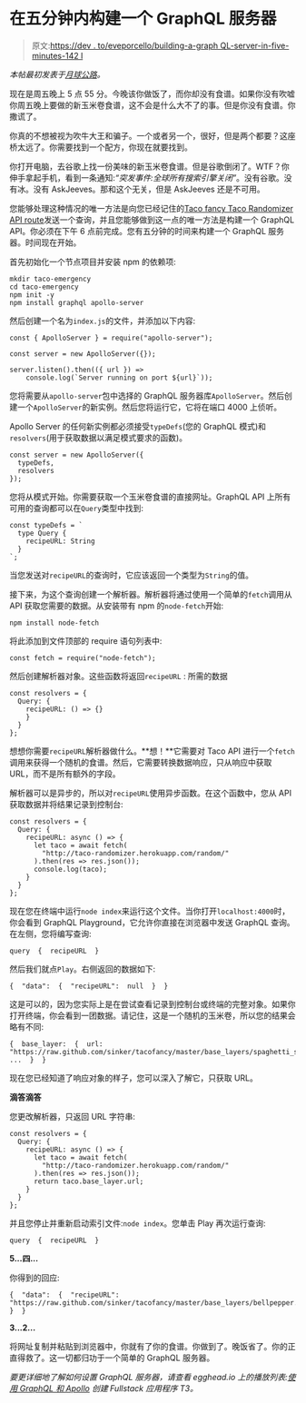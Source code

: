 # 在五分钟内构建一个 GraphQL 服务器

> 原文:[https://dev . to/eveporcello/building-a-graph QL-server-in-five-minutes-142 l](https://dev.to/eveporcello/building-a-graphql-server-in-five-minutes-142l)

*本帖最初发表于[月球公路](https://moonhighway.com/building-a-graphql-server-in-five-minutes)。*

现在是周五晚上 5 点 55 分。今晚该你做饭了，而你却没有食谱。如果你没有吹嘘你周五晚上要做的新玉米卷食谱，这不会是什么大不了的事。但是你没有食谱。你撒谎了。

你真的不想被视为吹牛大王和骗子。一个或者另一个，很好，但是两个都要？这座桥太远了。你需要找到一个配方，你现在就要找到。

你打开电脑，去谷歌上找一份美味的新玉米卷食谱。但是谷歌倒闭了。WTF？你伸手拿起手机，看到一条通知:*“突发事件:全球所有搜索引擎关闭”*。没有谷歌。没有冰。没有 AskJeeves。那和这个无关，但是 AskJeeves 还是不可用。

您能够处理这种情况的唯一方法是向您已经记住的[Taco fancy Taco Randomizer API route](https://github.com/evz/tacofancy-api)发送一个查询，并且您能够做到这一点的唯一方法是构建一个 GraphQL API。你必须在下午 6 点前完成。您有五分钟的时间来构建一个 GraphQL 服务器。时间现在开始。

首先初始化一个节点项目并安装 npm 的依赖项:

```
mkdir taco-emergency
cd taco-emergency
npm init -y
npm install graphql apollo-server 
```

然后创建一个名为`index.js`的文件，并添加以下内容:

```
const { ApolloServer } = require("apollo-server");

const server = new ApolloServer({});

server.listen().then(({ url }) => 
    console.log(`Server running on port ${url}`)); 
```

您将需要从`apollo-server`包中选择的 GraphQL 服务器库`ApolloServer`。然后创建一个`ApolloServer`的新实例。然后您将运行它，它将在端口 4000 上侦听。

Apollo Server 的任何新实例都必须接受`typeDefs`(您的 GraphQL 模式)和`resolvers`(用于获取数据以满足模式要求的函数)。

```
const server = new ApolloServer({
  typeDefs,
  resolvers
}); 
```

您将从模式开始。你需要获取一个玉米卷食谱的直接网址。GraphQL API 上所有可用的查询都可以在`Query`类型中找到:

```
const typeDefs = `
  type Query {
    recipeURL: String
  }
`; 
```

当您发送对`recipeURL`的查询时，它应该返回一个类型为`String`的值。

接下来，为这个查询创建一个解析器。解析器将通过使用一个简单的`fetch`调用从 API 获取您需要的数据。从安装带有 npm 的`node-fetch`开始:

```
npm install node-fetch 
```

将此添加到文件顶部的 require 语句列表中:

```
const fetch = require("node-fetch"); 
```

然后创建解析器对象。这些函数将返回`recipeURL` :
所需的数据

```
const resolvers = {
  Query: {
    recipeURL: () => {}
    }
  }
}; 
```

想想你需要`recipeURL`解析器做什么。**想！**它需要对 Taco API 进行一个`fetch`调用来获得一个随机的食谱。然后，它需要转换数据响应，只从响应中获取 URL，而不是所有额外的字段。

解析器可以是异步的，所以对`recipeURL`使用异步函数。在这个函数中，您从 API 获取数据并将结果记录到控制台:

```
const resolvers = {
  Query: {
    recipeURL: async () => {
      let taco = await fetch(
        "http://taco-randomizer.herokuapp.com/random/"
      ).then(res => res.json());
      console.log(taco);
    }
  }
}; 
```

现在您在终端中运行`node index`来运行这个文件。当你打开`localhost:4000`时，你会看到 GraphQL Playground，它允许你直接在浏览器中发送 GraphQL 查询。在左侧，您将编写查询:

```
query  {  recipeURL  } 
```

然后我们就点`Play`。右侧返回的数据如下:

```
{  "data":  {  "recipeURL":  null  }  } 
```

这是可以的，因为您实际上是在尝试查看记录到控制台或终端的完整对象。如果你打开终端，你会看到一团数据。请记住，这是一个随机的玉米卷，所以您的结果会略有不同:

```
{  base_layer:  {  url:  "https://raw.github.com/sinker/tacofancy/master/base_layers/spaghetti_squash.md",  ...  }  } 
```

现在您已经知道了响应对象的样子，您可以深入了解它，只获取 URL。

**滴答滴答**

您更改解析器，只返回 URL 字符串:

```
const resolvers = {
  Query: {
    recipeURL: async () => {
      let taco = await fetch(
        "http://taco-randomizer.herokuapp.com/random/"
      ).then(res => res.json());
      return taco.base_layer.url;
    }
  }
}; 
```

并且您停止并重新启动索引文件:`node index`。您单击 Play 再次运行查询:

```
query  {  recipeURL  } 
```

**5...四...**

你得到的回应:

```
{  "data":  {  "recipeURL":  "https://raw.github.com/sinker/tacofancy/master/base_layers/bellpepper.md"  }  } 
```

**3...2...**

将网址复制并粘贴到浏览器中，你就有了你的食谱。你做到了。晚饭省了。你的正直得救了。这一切都归功于一个简单的 GraphQL 服务器。

*要更详细地了解如何设置 GraphQL 服务器，请查看 egghead.io 上的播放列表:[使用 GraphQL 和 Apollo](https://egghead.io/playlists/create-fullstack-applications-with-graphql-and-apollo-794dc9c7) 创建 Fullstack 应用程序 T3。*